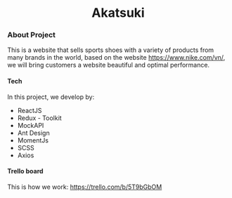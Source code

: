 <h1 align="center">Akatsuki</h1>

### About Project

This is a website that sells sports shoes with a variety of products from many brands in the world, based on the website https://www.nike.com/vn/, we will bring customers a website beautiful and optimal performance.

#### Tech

In this project, we develop by:

-   ReactJS
-   Redux - Toolkit
-   MockAPI
-   Ant Design
-   MomentJs
-   SCSS
-   Axios

#### Trello board

This is how we work:
https://trello.com/b/5T9bGbOM
